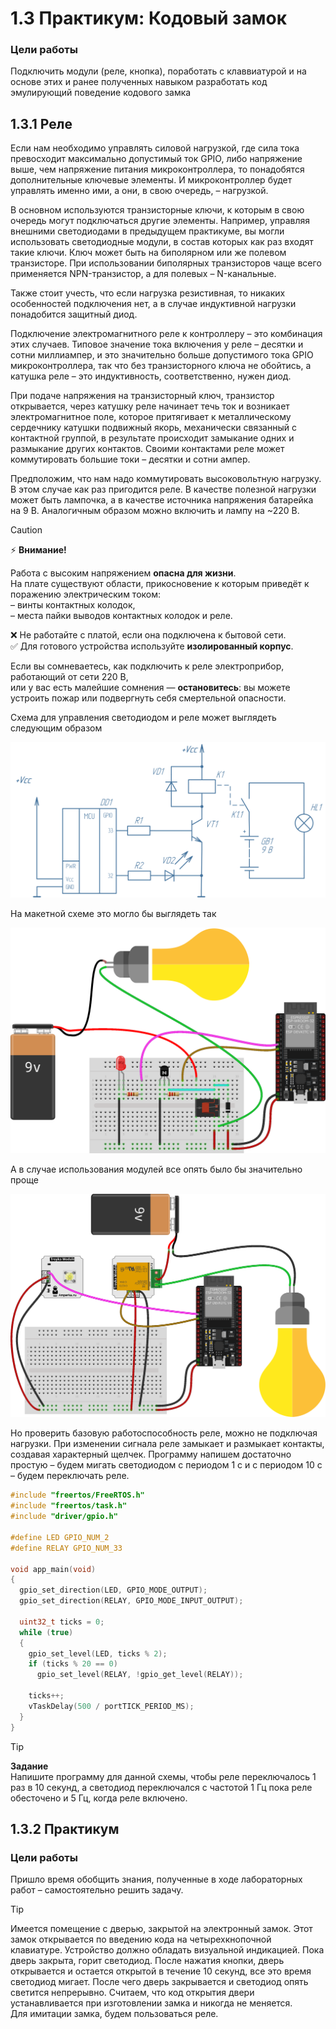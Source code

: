 
# 1.3 Практикум: Кодовый замок
### Цели работы
Подключить модули (реле, кнопка), поработать с клаввиатурой и на основе этих и ранее полученных навыком разработать код эмулирующий поведение кодового замка

## 1.3.1 Реле

Если нам необходимо управлять силовой нагрузкой, где сила тока превосходит максимально допустимый ток GPIO, либо напряжение выше, чем напряжение питания микроконтроллера, то понадобятся дополнительные ключевые элементы. И микроконтроллер будет управлять именно ими, а они, в свою очередь, – нагрузкой.

В основном используются транзисторные ключи, к которым в свою очередь могут подключаться другие элементы. Например, управляя внешними светодиодами в предыдущем практикуме, вы могли использовать светодиодные модули, в состав которых как раз входят такие ключи. Ключ может быть на биполярном или же полевом транзисторе. При использовании биполярных транзисторов чаще всего применяется NPN-транзистор, а для полевых – N-канальные. 

Также стоит учесть, что если нагрузка резистивная, то никаких особенностей подключения нет, а в случае индуктивной нагрузки понадобится защитный диод.

Подключение электромагнитного реле к контроллеру – это комбинация этих случаев. Типовое значение тока включения у реле – десятки и сотни миллиампер, и это значительно больше допустимого тока GPIO микроконтроллера, так что без транзисторного ключа не обойтись, а катушка реле – это индуктивность, соответственно, нужен диод.

При подаче напряжения на транзисторный ключ, транзистор открывается, через катушку реле начинает течь ток и возникает электромагнитное поле, которое притягивает к металлическому сердечнику катушки подвижный якорь, механически связанный с контактной группой, в результате происходит замыкание одних и размыкание других контактов. Своими контактами реле может коммутировать большие токи – десятки и сотни ампер.

Предположим, что нам надо коммутировать высоковольтную нагрузку. В этом случае как раз пригодится реле. В качестве полезной нагрузки может быть лампочка, а в качестве источника напряжения батарейка на 9 В. Аналогичным образом можно включить и лампу на ~220 В.

> [!CAUTION]
> ⚡ **Внимание!**
>
> Работа с высоким напряжением **опасна для жизни**.  
> На плате существуют области, прикосновение к которым приведёт к поражению электрическим током:  
> – винты контактных колодок,  
> – места пайки выводов контактных колодок и реле.  
>
> ❌ Не работайте с платой, если она подключена к бытовой сети.  
> ✅ Для готового устройства используйте **изолированный корпус**.  
>
> Если вы сомневаетесь, как подключить к реле электроприбор, работающий от сети 220 В,  
> или у вас есть малейшие сомнения — **остановитесь**: вы можете устроить пожар или подвергнуть себя смертельной опасности.

Схема для управления светодиодом и реле может выглядеть следующим образом

![image](img/led+relay_diagram.png)

На макетной схеме это могло бы выглядеть так

![image](img/01_relay_bb.png)

А в случае использования модулей все опять было бы значительно проще

![image](img/01_relay_amperka_bb.png)

Но проверить базовую работоспособность реле, можно не подключая нагрузки. При изменении сигнала реле замыкает и размыкает контакты, создавая характерный щелчек. 
Программу напишем достаточно простую – будем мигать светодиодом с периодом 1 с и с периодом 10 с – будем переключать реле.

```c
#include "freertos/FreeRTOS.h"
#include "freertos/task.h"
#include "driver/gpio.h"

#define LED GPIO_NUM_2
#define RELAY GPIO_NUM_33

void app_main(void)
{
  gpio_set_direction(LED, GPIO_MODE_OUTPUT);
  gpio_set_direction(RELAY, GPIO_MODE_INPUT_OUTPUT);

  uint32_t ticks = 0;
  while (true)
  {
    gpio_set_level(LED, ticks % 2);
    if (ticks % 20 == 0)
      gpio_set_level(RELAY, !gpio_get_level(RELAY));
    
    ticks++;
    vTaskDelay(500 / portTICK_PERIOD_MS);
  }
}
```
> [!TIP]
> **Задание**  
> Напишите программу для данной схемы, чтобы реле переключалось 1 раз в 10 секунд, а светодиод переключался с частотой 1 Гц пока реле обесточено и 5 Гц, когда реле включено.

## 1.3.2 Практикум
### Цели работы
Пришло время обобщить знания, полученные в ходе лабораторных работ – самостоятельно решить задачу.

> [!TIP]
> Имеется помещение с дверью, закрытой на электронный замок. Этот замок открывается по введению кода на четырехкнопочной клавиатуре. Устройство должно обладать визуальной индикацией. Пока дверь закрыта, горит светодиод. После нажатия кнопки, дверь открывается и остается открытой в течение 10 секунд, все это время светодиод мигает. После чего дверь закрывается и светодиод опять светится непрерывно. Считаем, что код открытия двери устанавливается при изготовлении замка и никогда не меняется.  
> Для имитации замка, будем пользоваться реле.
